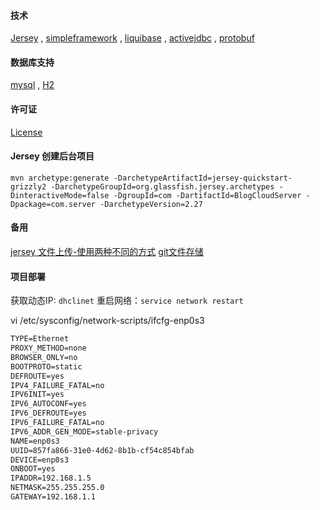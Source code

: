 #### 技术
[Jersey](https://jersey.github.io/)
 , [simpleframework](https://github.com/ngallagher/simpleframework)
 , [liquibase](http://www.liquibase.org/)
 , [activejdbc](http://javalite.io/record_selection)
 , [protobuf](https://developers.google.com/protocol-buffers/)

#### 数据库支持
[mysql](https://www.mysql.com/) , [H2](http://www.h2database.com/html/main.html)

#### 许可证
[License](https://blog.csdn.net/lee272616/article/details/55057311)

#### Jersey 创建后台项目
`mvn archetype:generate -DarchetypeArtifactId=jersey-quickstart-grizzly2 -DarchetypeGroupId=org.glassfish.jersey.archetypes -DinteractiveMode=false -DgroupId=com -DartifactId=BlogCloudServer -Dpackage=com.server -DarchetypeVersion=2.27`

#### 备用
[jersey 文件上传-使用两种不同的方式](https://blog.csdn.net/wk313753744/article/details/46235895)
[git文件存储](https://git-scm.com/book/zh/v2/Git-%E5%86%85%E9%83%A8%E5%8E%9F%E7%90%86-Git-%E5%AF%B9%E8%B1%A1)

#### 项目部署
获取动态IP: `dhclinet`
重启网络：`service network restart`

vi /etc/sysconfig/network-scripts/ifcfg-enp0s3
```markdown
TYPE=Ethernet
PROXY_METHOD=none
BROWSER_ONLY=no
BOOTPROTO=static
DEFROUTE=yes
IPV4_FAILURE_FATAL=no
IPV6INIT=yes
IPV6_AUTOCONF=yes
IPV6_DEFROUTE=yes
IPV6_FAILURE_FATAL=no
IPV6_ADDR_GEN_MODE=stable-privacy
NAME=enp0s3
UUID=857fa866-31e0-4d62-8b1b-cf54c854bfab
DEVICE=enp0s3
ONBOOT=yes
IPADDR=192.168.1.5
NETMASK=255.255.255.0
GATEWAY=192.168.1.1
```


